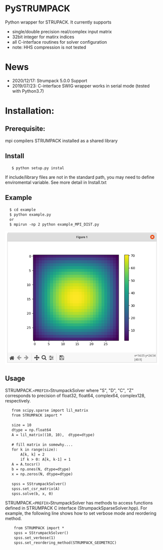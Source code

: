 # PySTRUMPACK
   Python wrapper for STRUPACK. It currently supports
   
   * single/double precision real/complex input matrix
   * 32bit integer for matirx indices
   * all C-interface routines for solver configuration
   * note: HHS compression is not tested

# News
* 2020/12/17: Strumpack 5.0.0 Support
* 2019/07/23: C-interface SWIG wrapper works in serial mode (tested with Python3.7)
     
# Installation:
##  Prerequisite:

mpi compilers
STRUMPACK installed as a shared library

## Install
```
   $ python setup.py instal
```
If include/library files are not in the standard path, you may need to
define enviromental variable. See more detail in Install.txt

## Example
```
  $ cd example
  $ python example.py
  or
  $ mpirun -np 2 python example_MPI_DIST.py  
```
![](https://raw.githubusercontent.com/sshiraiwa/PySTRUMPACK/master/docs/example_img.png)

## Usage

STRUMPACK.`<PREFIX>`StrumpackSolver where "S", "D", "C", "Z" corresponds to
precision of float32, float64, complex64, complex128, respectively.
     
```
   from scipy.sparse import lil_matrix
   from STRUMPACK import *
     
   size = 10
   dtype = np.float64
   A = lil_matrix((10, 10),  dtype=dtype)
     
   # fill matrix in somewhy....
   for k in range(size):
       A[k, k] = 2
       if k > 0: A[k, k-1] = 1
   A = A.tocsr()
   b = np.ones(N, dtype=dtype)
   x = np.zeros(N, dtype=dtype)

   spss = SStrumpackSolver()
   spss.set_csr_matrix(A)
   spss.solve(b, x, 0)
```

 STRUMPACK.`<PREFIX>`StrumpackSolver has methods to access functions defined in STRUMPACK
 C interface (StrumpackSparseSolver.hpp). For example, the following line shows
 how to set verbose mode and reordering method.

```
    from STRUMPACK import *
    spss = SStrumpackSolver()
    spss.set_verbose(1)
    spss.set_reordering_method(STRUMPACK_GEOMETRIC)
```    


     
